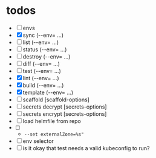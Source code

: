 # todos

-  [ ]   envs
-  [x]   sync (--env=<kn> ...)
-  [ ]   list (--env=<kn> ...)
-  [ ]   status (--env=<kn> ...)
-  [ ]   destroy (--env=<kn> ...)
-  [ ]   diff  (--env=<kn> ...)
-  [ ]   test (--env=<kn> ...)
-  [x]   lint (--env=<kn> ...)
-  [x]   build (--env=<kn> ...)
-  [x]   template (--env=<kn> ...)
-  [ ]   scaffold [scaffold-options]
-  [ ]   secrets decrypt [secrets-options]
-  [ ]   secrets encrypt [secrets-options]
-  [ ]   load helmfile from repo
-  [ ]   - `--set externalZone=%s"`
-  [ ]   env selector
-  [ ]   is it okay that test needs a valid kubeconfig to run?